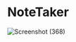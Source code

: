 # NoteTaker
![Screenshot (368)](https://github.com/trajendra0242/NoteTaker/assets/131019415/a1fa82f6-b7f4-4c2d-b25d-0f650ce4712c)
